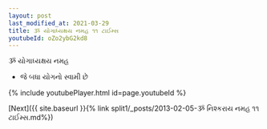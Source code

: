 ```yaml
---
layout: post
last_modified_at: 2021-03-29
title: ૐ યોગાધ્યક્ષય નમહ ૧૧ ટાઈમ્સ
youtubeId: oZo2ybG2kd8
---
```

 
 
 ૐ યોગાધ્યક્ષય નમહ  
 
 -  જે બધા યોગનો સ્વામી છે 
 
  
 
  
 
 
 
 
 
 


{% include youtubePlayer.html id=page.youtubeId %}
 
[Next]({{ site.baseurl }}{% link  split1/_posts/2013-02-05-ૐ નિશ્કરાય નમહ ૧૧ ટાઈમ્સ.md%})
 
